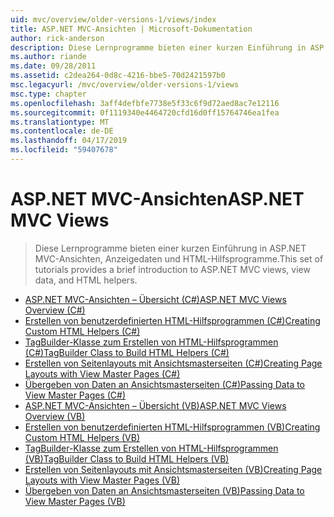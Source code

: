 ```yaml
---
uid: mvc/overview/older-versions-1/views/index
title: ASP.NET MVC-Ansichten | Microsoft-Dokumentation
author: rick-anderson
description: Diese Lernprogramme bieten einer kurzen Einführung in ASP.NET MVC-Ansichten, Anzeigedaten und HTML-Hilfsprogramme.
ms.author: riande
ms.date: 09/28/2011
ms.assetid: c2dea264-0d8c-4216-bbe5-70d2421597b0
msc.legacyurl: /mvc/overview/older-versions-1/views
msc.type: chapter
ms.openlocfilehash: 3aff4defbfe7738e5f33c6f9d72aed8ac7e12116
ms.sourcegitcommit: 0f1119340e4464720cfd16d0ff15764746ea1fea
ms.translationtype: MT
ms.contentlocale: de-DE
ms.lasthandoff: 04/17/2019
ms.locfileid: "59407678"
---
```

# <a name="aspnet-mvc-views"></a><span data-ttu-id="f7fc9-103">ASP.NET MVC-Ansichten</span><span class="sxs-lookup"><span data-stu-id="f7fc9-103">ASP.NET MVC Views</span></span>

> <span data-ttu-id="f7fc9-104">Diese Lernprogramme bieten einer kurzen Einführung in ASP.NET MVC-Ansichten, Anzeigedaten und HTML-Hilfsprogramme.</span><span class="sxs-lookup"><span data-stu-id="f7fc9-104">This set of tutorials provides a brief introduction to ASP.NET MVC views, view data, and HTML helpers.</span></span>


- [<span data-ttu-id="f7fc9-105">ASP.NET MVC-Ansichten – Übersicht (C#)</span><span class="sxs-lookup"><span data-stu-id="f7fc9-105">ASP.NET MVC Views Overview (C#)</span></span>](asp-net-mvc-views-overview-cs.md)
- [<span data-ttu-id="f7fc9-106">Erstellen von benutzerdefinierten HTML-Hilfsprogrammen (C#)</span><span class="sxs-lookup"><span data-stu-id="f7fc9-106">Creating Custom HTML Helpers (C#)</span></span>](creating-custom-html-helpers-cs.md)
- [<span data-ttu-id="f7fc9-107">TagBuilder-Klasse zum Erstellen von HTML-Hilfsprogrammen (C#)</span><span class="sxs-lookup"><span data-stu-id="f7fc9-107">TagBuilder Class to Build HTML Helpers (C#)</span></span>](using-the-tagbuilder-class-to-build-html-helpers-cs.md)
- [<span data-ttu-id="f7fc9-108">Erstellen von Seitenlayouts mit Ansichtsmasterseiten (C#)</span><span class="sxs-lookup"><span data-stu-id="f7fc9-108">Creating Page Layouts with View Master Pages (C#)</span></span>](creating-page-layouts-with-view-master-pages-cs.md)
- [<span data-ttu-id="f7fc9-109">Übergeben von Daten an Ansichtsmasterseiten (C#)</span><span class="sxs-lookup"><span data-stu-id="f7fc9-109">Passing Data to View Master Pages (C#)</span></span>](passing-data-to-view-master-pages-cs.md)
- [<span data-ttu-id="f7fc9-110">ASP.NET MVC-Ansichten – Übersicht (VB)</span><span class="sxs-lookup"><span data-stu-id="f7fc9-110">ASP.NET MVC Views Overview (VB)</span></span>](asp-net-mvc-views-overview-vb.md)
- [<span data-ttu-id="f7fc9-111">Erstellen von benutzerdefinierten HTML-Hilfsprogrammen (VB)</span><span class="sxs-lookup"><span data-stu-id="f7fc9-111">Creating Custom HTML Helpers (VB)</span></span>](creating-custom-html-helpers-vb.md)
- [<span data-ttu-id="f7fc9-112">TagBuilder-Klasse zum Erstellen von HTML-Hilfsprogrammen (VB)</span><span class="sxs-lookup"><span data-stu-id="f7fc9-112">TagBuilder Class to Build HTML Helpers (VB)</span></span>](using-the-tagbuilder-class-to-build-html-helpers-vb.md)
- [<span data-ttu-id="f7fc9-113">Erstellen von Seitenlayouts mit Ansichtsmasterseiten (VB)</span><span class="sxs-lookup"><span data-stu-id="f7fc9-113">Creating Page Layouts with View Master Pages (VB)</span></span>](creating-page-layouts-with-view-master-pages-vb.md)
- [<span data-ttu-id="f7fc9-114">Übergeben von Daten an Ansichtsmasterseiten (VB)</span><span class="sxs-lookup"><span data-stu-id="f7fc9-114">Passing Data to View Master Pages (VB)</span></span>](passing-data-to-view-master-pages-vb.md)
